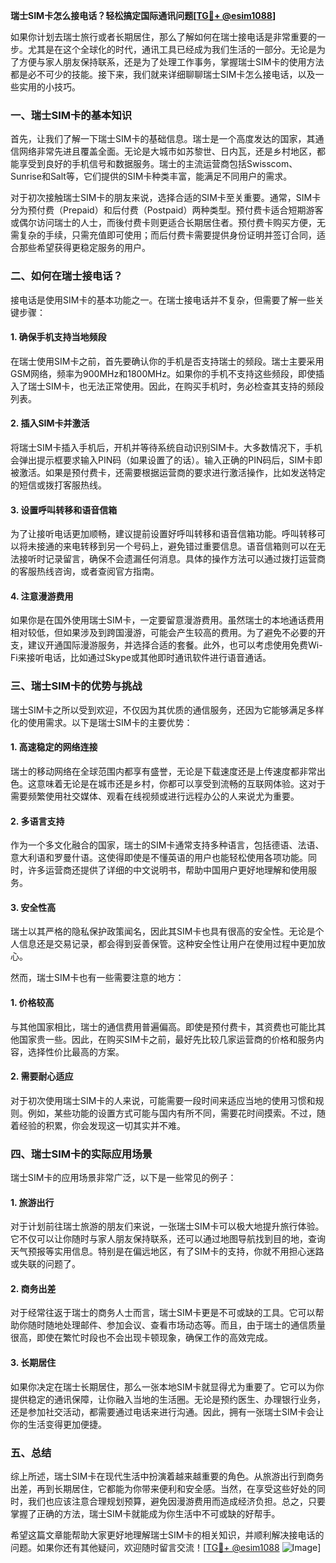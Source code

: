 **瑞士SIM卡怎么接电话？轻松搞定国际通讯问题[[TG💪+ @esim1088](https://t.me/s/esim1088)]**

如果你计划去瑞士旅行或者长期居住，那么了解如何在瑞士接电话是非常重要的一步。尤其是在这个全球化的时代，通讯工具已经成为我们生活的一部分。无论是为了方便与家人朋友保持联系，还是为了处理工作事务，掌握瑞士SIM卡的使用方法都是必不可少的技能。接下来，我们就来详细聊聊瑞士SIM卡怎么接电话，以及一些实用的小技巧。

### 一、瑞士SIM卡的基本知识

首先，让我们了解一下瑞士SIM卡的基础信息。瑞士是一个高度发达的国家，其通信网络非常先进且覆盖全面。无论是大城市如苏黎世、日内瓦，还是乡村地区，都能享受到良好的手机信号和数据服务。瑞士的主流运营商包括Swisscom、Sunrise和Salt等，它们提供的SIM卡种类丰富，能满足不同用户的需求。

对于初次接触瑞士SIM卡的朋友来说，选择合适的SIM卡至关重要。通常，SIM卡分为预付费（Prepaid）和后付费（Postpaid）两种类型。预付费卡适合短期游客或偶尔访问瑞士的人士，而後付费卡则更适合长期居住者。预付费卡购买方便，无需复杂的手续，只需充值即可使用；而后付费卡需要提供身份证明并签订合同，适合那些希望获得更稳定服务的用户。

### 二、如何在瑞士接电话？

接电话是使用SIM卡的基本功能之一。在瑞士接电话并不复杂，但需要了解一些关键步骤：

#### 1. 确保手机支持当地频段

在瑞士使用SIM卡之前，首先要确认你的手机是否支持瑞士的频段。瑞士主要采用GSM网络，频率为900MHz和1800MHz。如果你的手机不支持这些频段，即使插入了瑞士SIM卡，也无法正常使用。因此，在购买手机时，务必检查其支持的频段列表。

#### 2. 插入SIM卡并激活

将瑞士SIM卡插入手机后，开机并等待系统自动识别SIM卡。大多数情况下，手机会弹出提示框要求输入PIN码（如果设置了的话）。输入正确的PIN码后，SIM卡即被激活。如果是预付费卡，还需要根据运营商的要求进行激活操作，比如发送特定的短信或拨打客服热线。

#### 3. 设置呼叫转移和语音信箱

为了让接听电话更加顺畅，建议提前设置好呼叫转移和语音信箱功能。呼叫转移可以将未接通的来电转移到另一个号码上，避免错过重要信息。语音信箱则可以在无法接听时记录留言，确保不会遗漏任何消息。具体的操作方法可以通过拨打运营商的客服热线咨询，或者查阅官方指南。

#### 4. 注意漫游费用

如果你是在国外使用瑞士SIM卡，一定要留意漫游费用。虽然瑞士的本地通话费用相对较低，但如果涉及到跨国漫游，可能会产生较高的费用。为了避免不必要的开支，建议开通国际漫游服务，并选择合适的套餐。此外，也可以考虑使用免费Wi-Fi来接听电话，比如通过Skype或其他即时通讯软件进行语音通话。

### 三、瑞士SIM卡的优势与挑战

瑞士SIM卡之所以受到欢迎，不仅因为其优质的通信服务，还因为它能够满足多样化的使用需求。以下是瑞士SIM卡的主要优势：

#### 1. 高速稳定的网络连接

瑞士的移动网络在全球范围内都享有盛誉，无论是下载速度还是上传速度都非常出色。这意味着无论是在城市还是乡村，你都可以享受到流畅的互联网体验。这对于需要频繁使用社交媒体、观看在线视频或进行远程办公的人来说尤为重要。

#### 2. 多语言支持

作为一个多文化融合的国家，瑞士的SIM卡通常支持多种语言，包括德语、法语、意大利语和罗曼什语。这使得即使是不懂英语的用户也能轻松使用各项功能。同时，许多运营商还提供了详细的中文说明书，帮助中国用户更好地理解和使用服务。

#### 3. 安全性高

瑞士以其严格的隐私保护政策闻名，因此其SIM卡也具有很高的安全性。无论是个人信息还是交易记录，都会得到妥善保管。这种安全性让用户在使用过程中更加放心。

然而，瑞士SIM卡也有一些需要注意的地方：

#### 1. 价格较高

与其他国家相比，瑞士的通信费用普遍偏高。即使是预付费卡，其资费也可能比其他国家贵一些。因此，在购买SIM卡之前，最好先比较几家运营商的价格和服务内容，选择性价比最高的方案。

#### 2. 需要耐心适应

对于初次使用瑞士SIM卡的人来说，可能需要一段时间来适应当地的使用习惯和规则。例如，某些功能的设置方式可能与国内有所不同，需要花时间摸索。不过，随着经验的积累，你会发现这一切其实并不难。

### 四、瑞士SIM卡的实际应用场景

瑞士SIM卡的应用场景非常广泛，以下是一些常见的例子：

#### 1. 旅游出行

对于计划前往瑞士旅游的朋友们来说，一张瑞士SIM卡可以极大地提升旅行体验。它不仅可以让你随时与家人朋友保持联系，还可以通过地图导航找到目的地，查询天气预报等实用信息。特别是在偏远地区，有了SIM卡的支持，你就不用担心迷路或失联的问题了。

#### 2. 商务出差

对于经常往返于瑞士的商务人士而言，瑞士SIM卡更是不可或缺的工具。它可以帮助你随时随地处理邮件、参加会议、查看市场动态等。而且，由于瑞士的通信质量很高，即使在繁忙时段也不会出现卡顿现象，确保工作的高效完成。

#### 3. 长期居住

如果你决定在瑞士长期居住，那么一张本地SIM卡就显得尤为重要了。它可以为你提供稳定的通讯保障，让你融入当地的生活圈。无论是预约医生、办理银行业务，还是参加社交活动，都需要通过电话来进行沟通。因此，拥有一张瑞士SIM卡会让你的生活变得更加便捷。

### 五、总结

综上所述，瑞士SIM卡在现代生活中扮演着越来越重要的角色。从旅游出行到商务出差，再到长期居住，它都能为你带来便利和安全感。当然，在享受这些好处的同时，我们也应该注意合理规划预算，避免因漫游费用而造成经济负担。总之，只要掌握了正确的方法，瑞士SIM卡就能成为你生活中不可或缺的好帮手。

希望这篇文章能帮助大家更好地理解瑞士SIM卡的相关知识，并顺利解决接电话的问题。如果你还有其他疑问，欢迎随时留言交流！[[TG💪+ @esim1088](https://t.me/s/esim1088) ![Image](https://i.postimg.cc/4NQfJmqS/Snipaste-2025-05-13-00-14-12.png)]